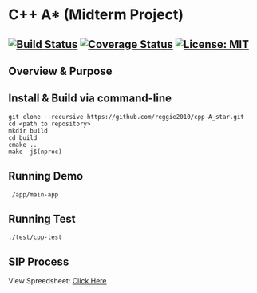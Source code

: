 # C++ A* (Midterm Project)
[![Build Status](https://travis-ci.org/reggie2010/cpp-A_star.svg?branch=master)](https://travis-ci.org/reggie2010/cpp-A_star)
[![Coverage Status](https://coveralls.io/repos/github/reggie2010/cpp-A_star/badge.svg?branch=master)](https://coveralls.io/github/reggie2010/cpp-A_star?branch=master)
[![License: MIT](https://img.shields.io/badge/License-MIT-yellow.svg)](LICENSE.md)
---

## Overview & Purpose


## Install & Build via command-line
```
git clone --recursive https://github.com/reggie2010/cpp-A_star.git
cd <path to repository>
mkdir build
cd build
cmake ..
make -j$(nproc)
```


## Running Demo
```
./app/main-app
```


## Running Test
```
./test/cpp-test
```

## SIP Process
View Spreedsheet: [Click Here](https://docs.google.com/spreadsheets/d/1-gAjTy0ooMH7pE0F6lr0A7RAmAapvc0R1SgJPUTk70g/edit?usp=sharing)
